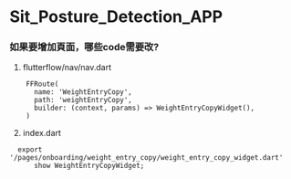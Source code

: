 # Sit_Posture_Detection_APP

### 如果要增加頁面，哪些code需要改?

1. flutterflow/nav/nav.dart

```
    FFRoute(
      name: 'WeightEntryCopy',
      path: 'weightEntryCopy',
      builder: (context, params) => WeightEntryCopyWidget(),
    )
```

2. index.dart
```
  export '/pages/onboarding/weight_entry_copy/weight_entry_copy_widget.dart'
      show WeightEntryCopyWidget;
```
